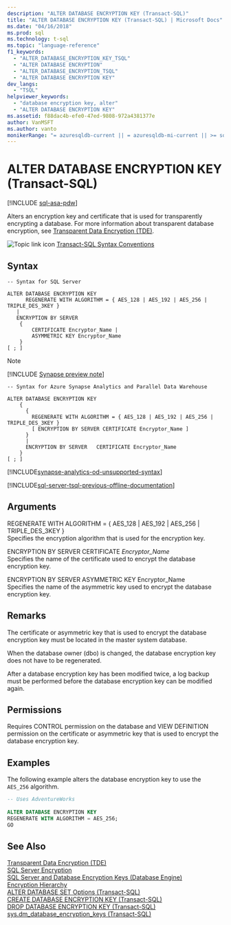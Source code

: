 ```yaml
---
description: "ALTER DATABASE ENCRYPTION KEY (Transact-SQL)"
title: "ALTER DATABASE ENCRYPTION KEY (Transact-SQL) | Microsoft Docs"
ms.date: "04/16/2018"
ms.prod: sql
ms.technology: t-sql
ms.topic: "language-reference"
f1_keywords: 
  - "ALTER_DATABASE_ENCRYPTION_KEY_TSQL"
  - "ALTER DATABASE ENCRYPTION"
  - "ALTER_DATABASE_ENCRYPTION_TSQL"
  - "ALTER DATABASE ENCRYPTION KEY"
dev_langs: 
  - "TSQL"
helpviewer_keywords: 
  - "database encryption key, alter"
  - "ALTER DATABASE ENCRYPTION KEY"
ms.assetid: f88dac4b-efe0-47ed-9808-972a4381377e
author: VanMSFT
ms.author: vanto
monikerRange: "= azuresqldb-current || = azuresqldb-mi-current || >= sql-server-2016 || >= sql-server-linux-2017 || = sqlallproducts-allversions||=azure-sqldw-latest"
---
```

# ALTER DATABASE ENCRYPTION KEY (Transact-SQL)
[!INCLUDE [sql-asa-pdw](../../includes/applies-to-version/sql-asa-pdw.md)]

  Alters an encryption key and certificate that is used for transparently encrypting a database. For more information about transparent database encryption, see [Transparent Data Encryption &#40;TDE&#41;](../../relational-databases/security/encryption/transparent-data-encryption.md).  
  
 ![Topic link icon](../../database-engine/configure-windows/media/topic-link.gif "Topic link icon") [Transact-SQL Syntax Conventions](../../t-sql/language-elements/transact-sql-syntax-conventions-transact-sql.md)  
  
## Syntax  
  
```syntaxsql
-- Syntax for SQL Server  
  
ALTER DATABASE ENCRYPTION KEY  
      REGENERATE WITH ALGORITHM = { AES_128 | AES_192 | AES_256 | TRIPLE_DES_3KEY }  
   |  
   ENCRYPTION BY SERVER   
    {  
        CERTIFICATE Encryptor_Name |  
        ASYMMETRIC KEY Encryptor_Name  
    }  
[ ; ]  
```
  
> [!Note]
> [!INCLUDE [Synapse preview note](../../includes/synapse-preview-note.md)]
  
```syntaxsql
-- Syntax for Azure Synapse Analytics and Parallel Data Warehouse  
  
ALTER DATABASE ENCRYPTION KEY  
    {  
      {  
        REGENERATE WITH ALGORITHM = { AES_128 | AES_192 | AES_256 | TRIPLE_DES_3KEY }  
        [ ENCRYPTION BY SERVER CERTIFICATE Encryptor_Name ]  
      }  
      |  
      ENCRYPTION BY SERVER   CERTIFICATE Encryptor_Name    
    }  
[ ; ]  
```  
[!INCLUDE[synapse-analytics-od-unsupported-syntax](../../includes/synapse-analytics-od-unsupported-syntax.md)]
  
[!INCLUDE[sql-server-tsql-previous-offline-documentation](../../includes/sql-server-tsql-previous-offline-documentation.md)]

## Arguments
 REGENERATE WITH ALGORITHM = { AES_128 \| AES_192 \| AES_256 \| TRIPLE_DES_3KEY }  
 Specifies the encryption algorithm that is used for the encryption key.  
  
 ENCRYPTION BY SERVER CERTIFICATE *Encryptor_Name*  
 Specifies the name of the certificate used to encrypt the database encryption key.  
  
 ENCRYPTION BY SERVER ASYMMETRIC KEY Encryptor_Name  
 Specifies the name of the asymmetric key used to encrypt the database encryption key.  
  
## Remarks  
 The certificate or asymmetric key that is used to encrypt the database encryption key must be located in the master system database.  
  
 When the database owner (dbo) is changed, the database encryption key does not have to be regenerated.
  
 After a database encryption key has been modified twice, a log backup must be performed before the database encryption key can be modified again.  
  
## Permissions  
 Requires CONTROL permission on the database and VIEW DEFINITION permission on the certificate or asymmetric key that is used to encrypt the database encryption key.  
  
## Examples  
 The following example alters the database encryption key to use the `AES_256` algorithm.  
  
```sql  
-- Uses AdventureWorks  
  
ALTER DATABASE ENCRYPTION KEY  
REGENERATE WITH ALGORITHM = AES_256;  
GO  
```  
  
## See Also  
 [Transparent Data Encryption &#40;TDE&#41;](../../relational-databases/security/encryption/transparent-data-encryption.md)   
 [SQL Server Encryption](../../relational-databases/security/encryption/sql-server-encryption.md)   
 [SQL Server and Database Encryption Keys &#40;Database Engine&#41;](../../relational-databases/security/encryption/sql-server-and-database-encryption-keys-database-engine.md)   
 [Encryption Hierarchy](../../relational-databases/security/encryption/encryption-hierarchy.md)   
 [ALTER DATABASE SET Options &#40;Transact-SQL&#41;](../../t-sql/statements/alter-database-transact-sql-set-options.md)   
 [CREATE DATABASE ENCRYPTION KEY &#40;Transact-SQL&#41;](../../t-sql/statements/create-database-encryption-key-transact-sql.md)   
 [DROP DATABASE ENCRYPTION KEY &#40;Transact-SQL&#41;](../../t-sql/statements/drop-database-encryption-key-transact-sql.md)   
 [sys.dm_database_encryption_keys &#40;Transact-SQL&#41;](../../relational-databases/system-dynamic-management-views/sys-dm-database-encryption-keys-transact-sql.md)  
  
  

